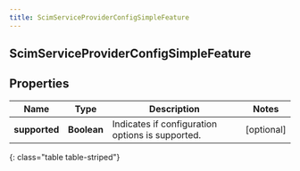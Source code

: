 ```yaml
---
title: ScimServiceProviderConfigSimpleFeature
---
```

## ScimServiceProviderConfigSimpleFeature


## Properties

| Name | Type | Description | Notes |
| ------------ | ------------- | ------------- | ------------- |
| **supported** | **Boolean** | Indicates if configuration options is supported. |  [optional] |
{: class="table table-striped"}



